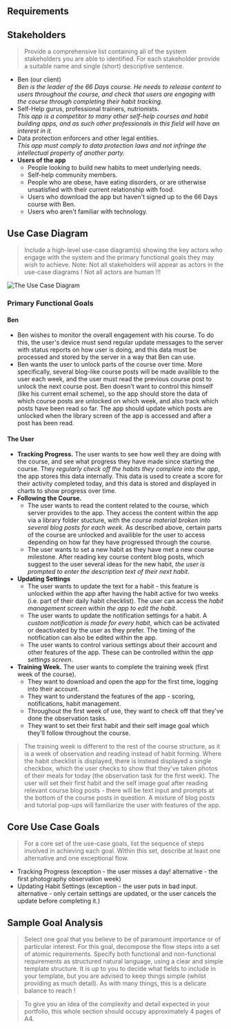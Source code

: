Requirements
------------

## Stakeholders
> Provide a comprehensive list containing all of the system stakeholders you are able to identified. For each stakeholder provide a suitable name and single (short) descriptive sentence.

- Ben (our client)<br>
*Ben is the leader of the 66 Days course. He needs to release content to users throughout the course, and check that users are engaging with the course through completing their habit tracking.*
- Self-Help gurus, professional trainers, nutrionists.<br>
*This app is a competitor to many other self-help courses and habit building apps, and as such other professionals in this field will have an interest in it.*
- Data protection enforcers and other legal entities.<br>
*This app must comply to data protection laws and not infringe the intellectual property of another party.*
- **Users of the app**
  - People looking to build new habits to meet underlying needs.
  - Self-help community members.
  - People who are obese, have eating disorders, or are otherwise unsatisfied with their current relationship with food.
  - Users who download the app but haven't signed up to the 66 Days course with Ben.
  - Users who aren't familiar with technology.

## Use Case Diagram
> Include a high-level use-case diagram(s) showing the key actors who engage with the system and the primary functional goals they may wish to achieve. Note: Not all stakeholders will appear as actors in the use-case diagrams ! Not all actors are human !!!

![The Use Case Diagram](https://i.imgur.com/6wA9GGc.jpg)

### Primary Functional Goals
#### Ben
* Ben wishes to monitor the overall engagement with his course. To do this, the user's device must send regular update messages to the server with status reports on how user is doing, and this data must be processed and stored by the server in a way that Ben can use.
* Ben wants the user to unlock parts of the course over time. More specifically, several blog-like course posts will be made availible to the user each week, and the user must read the previous course post to unlock the next course post. Ben doesn't want to control this himself (like his current email scheme), so the app should store the data of which course posts are unlocked on which week, and also track which posts have been read so far. The app should update which posts are unlocked when the library screen of the app is accessed and after a post has been read.
#### The User
* **Tracking Progress.** The user wants to see how well they are doing with the course, and see what progress they have made since starting the course. They *regularly check off the habits they complete into the app*, the app stores this data internally. This data is used to create a score for their activity completed today, and this data is stored and displayed in charts to show progress over time. 
* **Following the Course.** 
  - The user wants to read the content related to the course, which server provides to the app. They access the content within the app via a library folder stucture, with the *course material broken into several blog posts for each week*. As described above, certain parts of the course are unlocked and availible for the user to access depending on how far they have progressed through the course.
  - The user wants to set a new habit as they have met a new course milestone. After reading key course content blog posts, which suggest to the user several ideas for the new habit, *the user is prompted to enter the description text of their next habit*.
* **Updating Settings**
  - The user wants to update the text for a habit - this feature is unlocked within the app after having the habit active for two weeks (i.e. part of their daily habit checklist). The user can access the *habit management screen within the app to edit the habit*.
  - The user wants to update the notification settings for a habit. A *custom notification is made for every habit*, which can be activated or deactivated by the user as they prefer. The timing of the notification can also be edited within the app.
  - The user wants to control various settings about their account and other features of the app. These can be controlled within the *app settings screen*.
* **Training Week.** The user wants to complete the training week (first week of the course). 
  - They want to download and open the app for the first time, logging into their account.
  - They want to understand the features of the app - scoring, notifications, habit management.
  - Throughout the first week of use, they want to check off that they've done the observation tasks.
  - They want to set their first habit and their self image goal which they'll follow throughout the course.
  
> The training week is different to the rest of the course structure, as it is a week of observation and reading instead of habit forming. Where the habit checklist is displayed, there is instead displayed a single checkbox, which the user checks to show that they've taken photos of their meals for today (the observation task for the first week). The user will set their first habit and the self image goal after reading relevant course blog posts - there will be text input and prompts at the bottom of the course posts in question. A mixture of blog posts and tutorial pop-ups will familiarize the user with features of the app.

## Core Use Case Goals
> For a core set of the use-case goals, list the sequence of steps involved in achieving each goal. Within this set, describe at least one alternative and one exceptional flow.

* Tracking Progress 
  (exception - the user misses a day! alternative - the first photography observation week)
* Updating Habit Settings (exception - the user puts in bad input. alternative - only certain settings are updated, or the user cancels the update before completing it.)

## Sample Goal Analysis

> Select one goal that you believe to be of paramount importance or of particular interest. For this goal, decompose the flow steps into a set of atomic requirements. Specify both functional and non-functional requirements as structured natural language, using a clear and simple template structure. It is up to you to decide what fields to include in your template, but you are advised to keep things simple (whilst providing as much detail). As with many things, this is a delicate balance to reach !

> To give you an idea of the complexity and detail expected in your portfolio, this whole section should occupy approximately 4 pages of A4.
